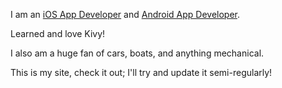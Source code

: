 I am an [iOS App Developer](https://itunes.apple.com/us/developer/michael-brockman/id1212422162) and [Android App Developer](https://play.google.com/store/apps/developer?id=BrockmanApps&hl=en).

Learned and love Kivy!

I also am a huge fan of cars, boats, and anything mechanical.

This is my site, check it out; I'll try and update it semi-regularly!
